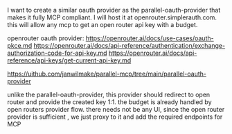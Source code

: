 I want to create a similar oauth provider as the parallel-oauth-provider that makes it fully MCP compliant. I will host it at openrouter.simplerauth.com. this will allow any mcp to get an open router api key with a budget.

openrouter oauth provider:
https://openrouter.ai/docs/use-cases/oauth-pkce.md
https://openrouter.ai/docs/api-reference/authentication/exchange-authorization-code-for-api-key.md
https://openrouter.ai/docs/api-reference/api-keys/get-current-api-key.md

https://uithub.com/janwilmake/parallel-mcp/tree/main/parallel-oauth-provider

unlike the parallel-oauth-provider, this provider should redirect to open router and provide the created key 1:1. the budget is already handled by open routers provider flow. there needs not be any UI, since the open router provider is sufficient , we just proxy to it and add the required endpoints for MCP
